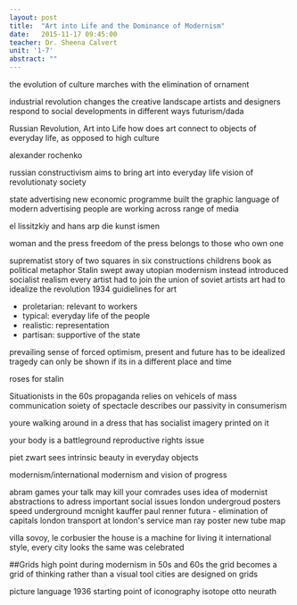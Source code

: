 ```yaml
---
layout: post
title:  "Art into Life and the Dominance of Modernism"
date:   2015-11-17 09:45:00
teacher: Dr. Sheena Calvert
unit: '1-7'
abstract: ""
---
```


the evolution of culture marches with the elimination of ornament

industrial revolution changes the creative landscape
artists and designers respond to social developments in different ways
futurism/dada

Russian Revolution, Art into Life
how does art connect to objects of everyday life, as opposed to high culture

alexander rochenko

russian constructivism aims to bring art into everyday life
vision of revolutionaty society

state advertising
new economic programme
built the graphic language of modern advertising
people are working across range of media

el lissitzkiy and hans arp
die kunst ismen

woman and the press
freedom of the press belongs to those who own one

suprematist story of two squares in six constructions
childrens book as political metaphor
Stalin swept away utopian modernism
instead introduced socialist realism
every artist had to join the union of soviet artists
art had to idealize the revolution
1934 guidielines for art

- proletarian: relevant to workers
- typical: everyday life of the people
- realistic: representation
- partisan: supportive of the state

prevailing sense of forced optimism, present and future has to be idealized
tragedy can only be shown if its in a different place and time

roses for stalin

Situationists in the 60s
propaganda relies on vehicels of mass communication
soiety of spectacle
describes our passivity in consumerism

youre walking around in a dress that has socialist imagery printed on it

your body is a battleground
reproductive rights issue

piet zwart
sees intrinsic beauty in everyday objects

modernism/international modernism and vision of progress

abram games
your talk may kill your comrades
uses idea of modernist abstractions to adress important social issues
london undergroud posters
speed underground
mcnight kauffer
paul renner futura - elimination of capitals
london transport at london's service
man ray poster
new tube map

villa sovoy, le corbusier
the house is a machine for living it
international style, every city looks the same was celebrated

##Grids
high point during modernism in 50s and 60s
the grid becomes a grid of thinking rather than a visual tool
cities are designed on grids

picture language 1936
starting point of iconography
isotope otto neurath